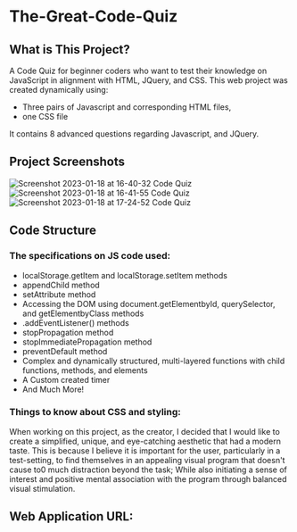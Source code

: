 # The-Great-Code-Quiz
## What is This Project?
A Code Quiz for beginner coders who want to test their knowledge on JavaScript in alignment with HTML, JQuery, and CSS.
This web project was created dynamically using:
- Three pairs of Javascript and corresponding HTML files, 
- one CSS file

It contains 8 advanced questions regarding Javascript, and JQuery.

## Project Screenshots
![Screenshot 2023-01-18 at 16-40-32 Code Quiz](https://user-images.githubusercontent.com/119015927/213334269-37aea87c-aec4-4480-b558-772b987b4fea.png)
![Screenshot 2023-01-18 at 16-41-55 Code Quiz](https://user-images.githubusercontent.com/119015927/213334285-61f41091-deb0-4158-92fa-9f79b0f0d9fc.png)
![Screenshot 2023-01-18 at 17-24-52 Code Quiz](https://user-images.githubusercontent.com/119015927/213334290-4fa8a8b4-dece-4f50-9471-f557f99804f2.png)

## Code Structure

### The specifications on JS code used:
- localStorage.getItem and localStorage.setItem methods
- appendChild method
- setAttribute method
- Accessing the DOM using document.getElementbyId, querySelector, and getElementbyClass methods
- .addEventListener() methods
- stopPropagation method
- stopImmediatePropagation method
- preventDefault method
- Complex and dynamically structured, multi-layered functions with child functions, methods, and elements
- A Custom created timer
- And Much More!

### Things to know about CSS and styling:

When working on this project, as the creator, I decided that I would like to create a simplified,
unique, and eye-catching aesthetic that had a modern taste. This is because I believe it is important for the user,
particularly in a test-setting, to find themselves in an appealing visual program that doesn't cause to0 much distraction beyond the task;
While also initiating a sense of interest and positive mental association with the program through balanced visual stimulation.

## Web Application URL:



